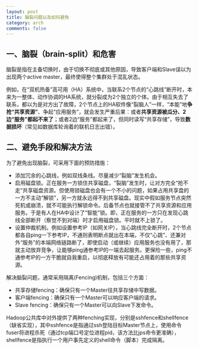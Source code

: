 ```yaml
---
layout: post
title: 脑裂问题以及如何避免
category: arch
comments: false
---
```


## 一、脑裂（brain-split）和危害
脑裂是指在主备切换时，由于切换不彻底或其他原因，导致客户端和Slave误以为出现两个active master，最终使得整个集群处于混乱状态。

例如，在“双机热备”高可用（HA）系统中，当联系2个节点的“心跳线”断开时，本来为一整体、动作协调的HA系统，就分裂成为2个独立的个体。由于相互失去了联系，都以为是对方出了故障，2个节点上的HA软件像“裂脑人”一样，“本能”地**争抢“共享资源”**、争起“应用服务”，就会发生严重后果：或者**共享资源被瓜分、2边“服务”都起不来了**；或者2边“服务”都起来了，但同时读写“共享存储”，导致**数据损坏**（常见如数据库轮询着的联机日志出错）。


## 二、避免手段和解决方法
为了避免出现脑裂，可采用下面的预防措施：

- 添加冗余的心跳线，例如双线条线。尽量减少“裂脑”发生机会。
- 启用磁盘锁。正在服务一方锁住共享磁盘，“裂脑”发生时，让对方完全“抢不走”共享磁盘资源。但使用锁磁盘也会有一个不小的问题，如果占用共享盘的一方不主动“解锁”，另一方就永远得不到共享磁盘。现实中假如服务节点突然死机或崩溃，就不可能执行解锁命令。后备节点也就接管不了共享资源和应用服务。于是有人在HA中设计了“智能”锁。即，正在服务的一方只在发现心跳线全部断开（察觉不到对端）时才启用磁盘锁。平时就不上锁了。
- 设置仲裁机制。例如设置参考IP（如网关IP），当心跳线完全断开时，2个节点都各自ping一下参考IP，不通则表明断点就出在本端，不仅“心跳”、还兼对外“服务”的本端网络链路断了，即使启动（或继续）应用服务也没有用了，那就主动放弃竞争，让能够ping通参考IP的一端去起服务。更保险一些，ping不通参考IP的一方干脆就自我重启，以彻底释放有可能还占用着的那些共享资源。

解决脑裂问题，通常采用隔离(Fencing)机制，包括三个方面：

- 共享存储fencing：确保只有一个Master往共享存储中写数据。
- 客户端fencing：确保只有一个Master可以响应客户端的请求。
- Slave fencing：确保只有一个Master可以向Slave下发命令。

Hadoop公共库中对外提供了两种fenching实现，分别是sshfence和shellfence（缺省实现），其中sshfence是指通过ssh登陆目标Master节点上，使用命令fuser将进程杀死（通过tcp端口号定位进程pid，该方法比jps命令更准确），shellfence是指执行一个用户事先定义的shell命令（脚本）完成隔离。